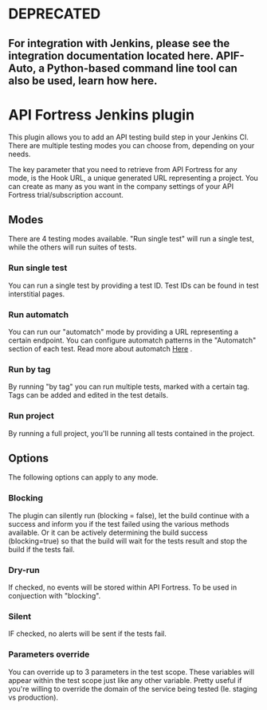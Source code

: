 # DEPRECATED
## For integration with Jenkins, please see the integration documentation located here. APIF-Auto, a Python-based command line tool can also be used, learn how here.

# API Fortress Jenkins plugin
This plugin allows you to add an API testing build step in your Jenkins CI.
There are multiple testing modes you can choose from, depending on your needs.

The key parameter that you need to retrieve from API Fortress for any mode, is the Hook URL,
a unique generated URL representing a project. You can create as many as you want in the company
settings of your API Fortress trial/subscription account.

## Modes
There are 4 testing modes available. "Run single test" will run a single test, while the others will
run suites of tests.

### Run single test
You can run a single test by providing a test ID. Test IDs can be found in test interstitial pages.

### Run automatch
You can run our "automatch" mode by providing a URL representing a certain endpoint. You can configure
automatch patterns in the "Automatch" section of each test.
Read more about automatch [Here](http://apifortress.com/doc/automatch/) .

### Run by tag
By running "by tag" you can run multiple tests, marked with a certain tag. Tags can be added and edited
in the test details.

### Run project
By running a full project, you'll be running all tests contained in the project.

## Options
The following options can apply to any mode.

### Blocking
The plugin can silently run (blocking = false), let the build continue with a success and inform you if the
test failed using the various methods available. Or it can be actively determining the build success (blocking=true)
so that the build will wait for the tests result and stop the build if the tests fail.

### Dry-run
If checked, no events will be stored within API Fortress. To be used in conjuection with "blocking".

### Silent
IF checked, no alerts will be sent if the tests fail.

### Parameters override
You can override up to 3 parameters in the test scope. These variables will appear within the test scope just like
any other variable. Pretty useful if you're willing to override the domain of the service being tested (Ie. staging vs production).
